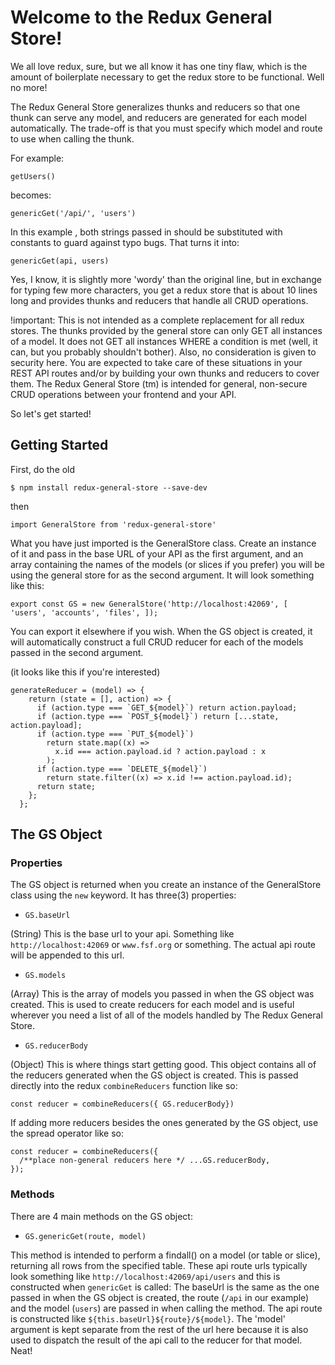 # Welcome to the Redux General Store!

We all love redux, sure, but we all know it has one tiny flaw, which is the
amount of boilerplate necessary to get the redux store to be functional. Well no
more!

The Redux General Store generalizes thunks and reducers so that one thunk can
serve any model, and reducers are generated for each model automatically. The
trade-off is that you must specify which model and route to use when calling the
thunk.

For example:

    getUsers()

becomes:

    genericGet('/api/', 'users')

In this example , both strings passed in should be substituted with constants to
guard against typo bugs. That turns it into:

    genericGet(api, users)

Yes, I know, it is slightly more 'wordy' than the original line, but in exchange
for typing few more characters, you get a redux store that is about 10 lines
long and provides thunks and reducers that handle all CRUD operations.

!important: This is not intended as a complete replacement for all redux stores.
The thunks provided by the general store can only GET all instances of a model.
It does not GET all instances WHERE a condition is met (well, it can, but you
probably shouldn't bother). Also, no consideration is given to security here.
You are expected to take care of these situations in your REST API routes and/or
by building your own thunks and reducers to cover them. The Redux General Store
(tm) is intended for general, non-secure CRUD operations between your frontend
and your API.

So let's get started!

## Getting Started

First, do the old

    $ npm install redux-general-store --save-dev

then

    import GeneralStore from 'redux-general-store'

What you have just imported is the GeneralStore class. Create an instance of it
and pass in the base URL of your API as the first argument, and an array
containing the names of the models (or slices if you prefer) you will be using
the general store for as the second argument. It will look something like this:

    export const GS = new GeneralStore('http://localhost:42069', [ 'users', 'accounts', 'files', ]);

You can export it elsewhere if you wish. When the GS object is created, it will
automatically construct a full CRUD reducer for each of the models passed in the
second argument.

(it looks like this if you're interested)

```
generateReducer = (model) => {
    return (state = [], action) => {
      if (action.type === `GET_${model}`) return action.payload;
      if (action.type === `POST_${model}`) return [...state, action.payload];
      if (action.type === `PUT_${model}`)
        return state.map((x) =>
          x.id === action.payload.id ? action.payload : x
        );
      if (action.type === `DELETE_${model}`)
        return state.filter((x) => x.id !== action.payload.id);
      return state;
    };
  };

```

## The GS Object

### Properties

The GS object is returned when you create an instance of the GeneralStore class
using the `new` keyword. It has three(3) properties:

- `GS.baseUrl`

(String) This is the base url to your api. Something like
`http://localhost:42069` or `www.fsf.org` or something. The actual api route
will be appended to this url.

- `GS.models`

(Array) This is the array of models you passed in when the GS object was
created. This is used to create reducers for each model and is useful wherever
you need a list of all of the models handled by The Redux General Store.

- `GS.reducerBody`

(Object) This is where things start getting good. This object contains all of
the reducers generated when the GS object is created. This is passed directly
into the redux `combineReducers` function like so:

    const reducer = combineReducers({ GS.reducerBody})

If adding more reducers besides the ones generated by the GS object, use the
spread operator like so:

```
const reducer = combineReducers({
  /**place non-general reducers here */ ...GS.reducerBody,
});
```

### Methods

There are 4 main methods on the GS object:

- `GS.genericGet(route, model)`

This method is intended to perform a findall() on a model (or table or slice),
returning all rows from the specified table. These api route urls typically look
something like `http://localhost:42069/api/users` and this is constructed when
`genericGet` is called: The baseUrl is the same as the one passed in when the GS
object is created, the route (`/api` in our example) and the model (`users`) are
passed in when calling the method. The api route is constructed like
`${this.baseUrl}${route}/${model}`. The 'model' argument is kept separate from
the rest of the url here because it is also used to dispatch the result of the
api call to the reducer for that model. Neat!
